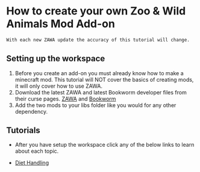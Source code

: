 # How to create your own Zoo & Wild Animals Mod Add-on
```diff
With each new ZAWA update the accuracy of this tutorial will change.
```

## Setting up the workspace
1. Before you create an add-on you must already know how to make a minecraft mod. This tutorial will NOT cover the basics of creating mods, it will only cover how to use ZAWA.
2. Download the latest ZAWA and latest Bookworm developer files from their curse pages. [ZAWA](https://www.curseforge.com/minecraft/mc-mods/zoo-wild-animals-rebuild) and [Bookworm](https://www.curseforge.com/minecraft/mc-mods/bookworm)
3. Add the two mods to your libs folder like you would for any other dependency.

## Tutorials
* After you have setup the workspace click any of the below links to learn about each topic.

* [Diet Handling](./DietHandler.md)
